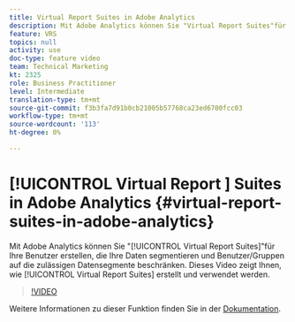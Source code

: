 ```yaml
---
title: Virtual Report Suites in Adobe Analytics
description: Mit Adobe Analytics können Sie "Virtual Report Suites"für Ihre Benutzer erstellen, die Ihre Daten segmentieren und Benutzer/Gruppen auf die zulässigen Datensegmente beschränken. In diesem Video wird das Erstellen und Arbeiten mit Virtual Report Suites erläutert.
feature: VRS
topics: null
activity: use
doc-type: feature video
team: Technical Marketing
kt: 2325
role: Business Practitioner
level: Intermediate
translation-type: tm+mt
source-git-commit: f3b3fa7d91b0cb21005b57768ca23ed6700fcc03
workflow-type: tm+mt
source-wordcount: '113'
ht-degree: 0%

---
```



# [!UICONTROL Virtual Report ] Suites in Adobe Analytics  {#virtual-report-suites-in-adobe-analytics}

Mit Adobe Analytics können Sie &quot;[!UICONTROL Virtual Report Suites]&quot;für Ihre Benutzer erstellen, die Ihre Daten segmentieren und Benutzer/Gruppen auf die zulässigen Datensegmente beschränken. Dieses Video zeigt Ihnen, wie [!UICONTROL Virtual Report Suites] erstellt und verwendet werden.

>[!VIDEO](https://video.tv.adobe.com/v/25412/?quality=12)

Weitere Informationen zu dieser Funktion finden Sie in der [Dokumentation](https://marketing.adobe.com/resources/help/en_US/reference/vrs-about.html).

